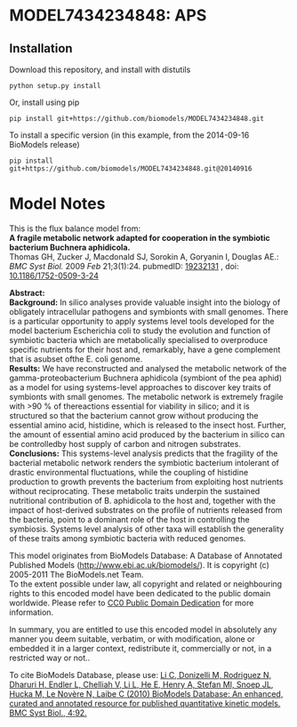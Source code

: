 # MODEL7434234848: APS

## Installation

Download this repository, and install with distutils

`python setup.py install`

Or, install using pip

`pip install git+https://github.com/biomodels/MODEL7434234848.git`

To install a specific version (in this example, from the 2014-09-16 BioModels release)

`pip install git+https://github.com/biomodels/MODEL7434234848.git@20140916`


# Model Notes


This is the flux balance model from:  
**A fragile metabolic network adapted for cooperation in the symbiotic bacterium Buchnera aphidicola.**   
Thomas GH, Zucker J, Macdonald SJ, Sorokin A, Goryanin I, Douglas AE.: _BMC
Syst Biol._ 2009 _Feb_ 21;3(1):24. pubmedID:
[19232131](http://www.ncbi.nlm.nih.gov/pubmed/19232131) , doi:
[10.1186/1752-0509-3-24](http://dx.doi.org/10.1186/1752-0509-3-24)

**Abstract:**   
**Background:** In silico analyses provide valuable insight into the biology of obligately intracellular pathogens and symbionts with small genomes. There is a particular opportunity to apply systems level tools developed for the model bacterium Escherichia coli to study the evolution and function of symbiotic bacteria which are metabolically specialised to overproduce specific nutrients for their host and, remarkably, have a gene complement that is asubset ofthe E. coli genome.   
**Results:** We have reconstructed and analysed the metabolic network of the gamma-proteobacterium Buchnera aphidicola (symbiont of the pea aphid) as a model for using systems-level approaches to discover key traits of symbionts with small genomes. The metabolic network is extremely fragile with >90 % of thereactions essential for viability in silico; and it is structured so that the bacterium cannot grow without producing the essential amino acid, histidine, which is released to the insect host. Further, the amount of essential amino acid produced by the bacterium in silico can be controlledby host supply of carbon and nitrogen substrates.   
**Conclusions:** This systems-level analysis predicts that the fragility of the bacterial metabolic network renders the symbiotic bacterium intolerant of drastic environmental fluctuations, while the coupling of histidine production to growth prevents the bacterium from exploiting host nutrients without reciprocating. These metabolic traits underpin the sustained nutritional contribution of B. aphidicola to the host and, together with the impact of host-derived substrates on the profile of nutrients released from the bacteria, point to a dominant role of the host in controlling the symbiosis. Systems level analysis of other taxa will establish the generality of these traits among symbiotic bacteria with reduced genomes. 

This model originates from BioModels Database: A Database of Annotated
Published Models (http://www.ebi.ac.uk/biomodels/). It is copyright (c)
2005-2011 The BioModels.net Team.  
To the extent possible under law, all copyright and related or neighbouring
rights to this encoded model have been dedicated to the public domain
worldwide. Please refer to [CC0 Public Domain
Dedication](http://creativecommons.org/publicdomain/zero/1.0/) for more
information.

In summary, you are entitled to use this encoded model in absolutely any
manner you deem suitable, verbatim, or with modification, alone or embedded it
in a larger context, redistribute it, commercially or not, in a restricted way
or not..  
  
To cite BioModels Database, please use: [Li C, Donizelli M, Rodriguez N,
Dharuri H, Endler L, Chelliah V, Li L, He E, Henry A, Stefan MI, Snoep JL,
Hucka M, Le Novère N, Laibe C (2010) BioModels Database: An enhanced, curated
and annotated resource for published quantitative kinetic models. BMC Syst
Biol., 4:92.](http://www.ncbi.nlm.nih.gov/pubmed/20587024)


